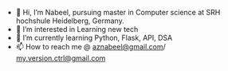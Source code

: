 - 👋 Hi, I’m Nabeel, pursuing master in Computer science at SRH hochshule Heidelberg, Germany. 
- 👀 I’m interested in Learning new tech
- 🌱 I’m currently learning Python, Flask, API, DSA
- 📫 How to reach me @ aznabeel@gmail.com/ my.version.ctrl@gmail.com

<!---
zezs/zezs is a ✨ special ✨ repository because its `README.md` (this file) appears on your GitHub profile.
You can click the Preview link to take a look at your changes.
--->
